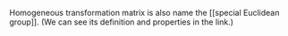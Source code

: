 Homogeneous transformation matrix is also name the [[special Euclidean group]]. (We can see its definition and properties in the link.)
